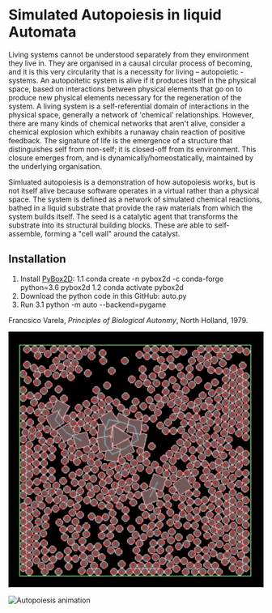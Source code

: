 # Simulated Autopoiesis in liquid Automata

Living systems cannot be understood separately from they environment they live in. They are organised in a causal circular process of becoming, and it is this very circularity that is a necessity for living – autopoietic - systems. An autopoitetic system is alive if it produces itself in the physical space, based on interactions between physical elements that go on to produce new physical elements necessary for the regeneration of the system. A living system is a self-referential domain of interactions in the physical space, generally a network of 'chemical' relationships. However, there are many kinds of chemical networks that aren't alive, consider a chemical explosion which exhibits a runaway chain reaction of positive feedback. The signature of life is the emergence of a structure that distinguishes self from non-self; it is closed-off from its environment. This closure emerges from, and is dynamically/homeostatically, maintained by the underlying organisation.

Simluated autopoiesis is a demonstration of how autopoiesis works, but is not itself alive because software operates in a virtual rather than a physical space. The system is defined as a network of simulated chemical reactions, bathed in a liquid substrate that provide the raw materials from which the system builds itself. The seed is a catalytic agent that transforms the substrate into its structural building blocks. These are able to self-assemble, forming a "cell wall" around the catalyst.

## Installation

1. Install [PyBox2D](https://github.com/pybox2d/pybox2d):
1.1 conda create -n pybox2d -c conda-forge python=3.6 pybox2d
1.2 conda activate pybox2d
2. Download the python code in this GitHub: auto.py
3. Run
3.1 python -m auto --backend=pygame 

Francsico Varela, _Principles of Biological Autonmy_, North Holland, 1979. 



![Autopoiesis screenshot](images/ScreenShot.png)

![Autopoiesis animation](images/animation.gif)
